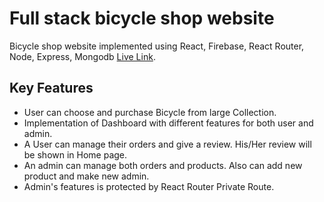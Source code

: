 # Full stack bicycle shop website

Bicycle shop website implemented using React, Firebase, React Router, Node, Express, Mongodb [Live Link](https://volcano-bicycle.web.app/).

## Key Features

- User can choose and purchase Bicycle from large Collection.
-  Implementation of Dashboard with different features for both user and admin.
- A User can manage their orders and  give a review. His/Her review will be shown in Home page.
- An admin can manage both orders and products. Also can add new product and make new admin.
- Admin's features is protected by React Router Private Route.


